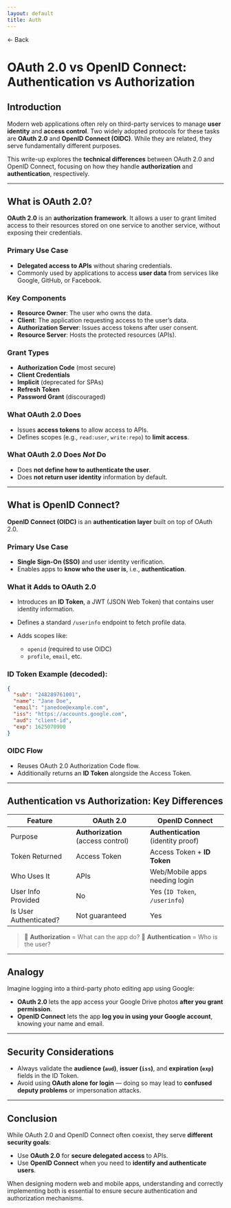 ```yaml
---
layout: default 
title: Auth
---
```


<a href="https://anish7600.github.io/technical-writeups" style="text-decoration: none;">← Back</a>


# OAuth 2.0 vs OpenID Connect: Authentication vs Authorization

## Introduction

Modern web applications often rely on third-party services to manage **user identity** and **access control**. Two widely adopted protocols for these tasks are **OAuth 2.0** and **OpenID Connect (OIDC)**. While they are related, they serve fundamentally different purposes.

This write-up explores the **technical differences** between OAuth 2.0 and OpenID Connect, focusing on how they handle **authorization** and **authentication**, respectively.

---

## What is OAuth 2.0?

**OAuth 2.0** is an **authorization framework**. It allows a user to grant limited access to their resources stored on one service to another service, without exposing their credentials.

### Primary Use Case

* **Delegated access to APIs** without sharing credentials.
* Commonly used by applications to access **user data** from services like Google, GitHub, or Facebook.

### Key Components

* **Resource Owner**: The user who owns the data.
* **Client**: The application requesting access to the user’s data.
* **Authorization Server**: Issues access tokens after user consent.
* **Resource Server**: Hosts the protected resources (APIs).

### Grant Types

* **Authorization Code** (most secure)
* **Client Credentials**
* **Implicit** (deprecated for SPAs)
* **Refresh Token**
* **Password Grant** (discouraged)

### What OAuth 2.0 Does

* Issues **access tokens** to allow access to APIs.
* Defines scopes (e.g., `read:user`, `write:repo`) to **limit access**.

### What OAuth 2.0 Does *Not* Do

* Does **not define how to authenticate the user**.
* Does **not return user identity** information by default.

---

## What is OpenID Connect?

**OpenID Connect (OIDC)** is an **authentication layer** built on top of OAuth 2.0.

### Primary Use Case

* **Single Sign-On (SSO)** and user identity verification.
* Enables apps to **know who the user is**, i.e., **authentication**.

### What it Adds to OAuth 2.0

* Introduces an **ID Token**, a JWT (JSON Web Token) that contains user identity information.
* Defines a standard `/userinfo` endpoint to fetch profile data.
* Adds scopes like:

  * `openid` (required to use OIDC)
  * `profile`, `email`, etc.

### ID Token Example (decoded):

```json
{
  "sub": "248289761001",
  "name": "Jane Doe",
  "email": "janedoe@example.com",
  "iss": "https://accounts.google.com",
  "aud": "client-id",
  "exp": 1625070900
}
```

### OIDC Flow

* Reuses OAuth 2.0 Authorization Code flow.
* Additionally returns an **ID Token** alongside the Access Token.

---

## Authentication vs Authorization: Key Differences

| Feature                | OAuth 2.0                          | OpenID Connect                      |
| ---------------------- | ---------------------------------- | ----------------------------------- |
| Purpose                | **Authorization** (access control) | **Authentication** (identity proof) |
| Token Returned         | Access Token                       | Access Token + **ID Token**         |
| Who Uses It            | APIs                               | Web/Mobile apps needing login       |
| User Info Provided     | No                                 | Yes (`ID Token`, `/userinfo`)       |
| Is User Authenticated? | Not guaranteed                     | Yes                                 |

> 🔑 **Authorization** = What can the app do?
> 👤 **Authentication** = Who is the user?

---

## Analogy

Imagine logging into a third-party photo editing app using Google:

* **OAuth 2.0** lets the app access your Google Drive photos **after you grant permission**.
* **OpenID Connect** lets the app **log you in using your Google account**, knowing your name and email.

---

## Security Considerations

* Always validate the **audience (`aud`)**, **issuer (`iss`)**, and **expiration (`exp`)** fields in the ID Token.
* Avoid using **OAuth alone for login** — doing so may lead to **confused deputy problems** or impersonation attacks.

---

## Conclusion

While OAuth 2.0 and OpenID Connect often coexist, they serve **different security goals**:

* Use **OAuth 2.0** for **secure delegated access** to APIs.
* Use **OpenID Connect** when you need to **identify and authenticate users**.

When designing modern web and mobile apps, understanding and correctly implementing both is essential to ensure secure authentication and authorization mechanisms.
